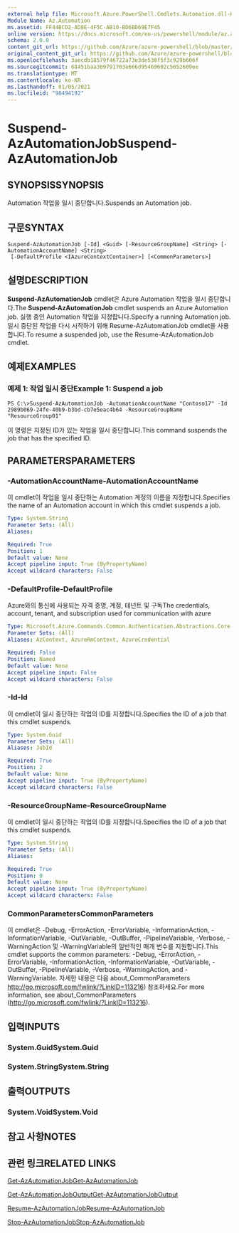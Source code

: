 ```yaml
---
external help file: Microsoft.Azure.PowerShell.Cmdlets.Automation.dll-Help.xml
Module Name: Az.Automation
ms.assetid: FF44BCD2-AD8E-4F5C-AB10-BD6BD69E7F45
online version: https://docs.microsoft.com/en-us/powershell/module/az.automation/suspend-azautomationjob
schema: 2.0.0
content_git_url: https://github.com/Azure/azure-powershell/blob/master/src/Automation/Automation/help/Suspend-AzAutomationJob.md
original_content_git_url: https://github.com/Azure/azure-powershell/blob/master/src/Automation/Automation/help/Suspend-AzAutomationJob.md
ms.openlocfilehash: 3aecdb18579f46722a73e3de538f5f3c929b606f
ms.sourcegitcommit: 68451baa389791703e666d95469602c5652609ee
ms.translationtype: MT
ms.contentlocale: ko-KR
ms.lasthandoff: 01/05/2021
ms.locfileid: "98494192"
---
```

# <span data-ttu-id="2843a-101">Suspend-AzAutomationJob</span><span class="sxs-lookup"><span data-stu-id="2843a-101">Suspend-AzAutomationJob</span></span>

## <span data-ttu-id="2843a-102">SYNOPSIS</span><span class="sxs-lookup"><span data-stu-id="2843a-102">SYNOPSIS</span></span>
<span data-ttu-id="2843a-103">Automation 작업을 일시 중단합니다.</span><span class="sxs-lookup"><span data-stu-id="2843a-103">Suspends an Automation job.</span></span>

## <span data-ttu-id="2843a-104">구문</span><span class="sxs-lookup"><span data-stu-id="2843a-104">SYNTAX</span></span>

```
Suspend-AzAutomationJob [-Id] <Guid> [-ResourceGroupName] <String> [-AutomationAccountName] <String>
 [-DefaultProfile <IAzureContextContainer>] [<CommonParameters>]
```

## <span data-ttu-id="2843a-105">설명</span><span class="sxs-lookup"><span data-stu-id="2843a-105">DESCRIPTION</span></span>
<span data-ttu-id="2843a-106">**Suspend-AzAutomationJob** cmdlet은 Azure Automation 작업을 일시 중단합니다.</span><span class="sxs-lookup"><span data-stu-id="2843a-106">The **Suspend-AzAutomationJob** cmdlet suspends an Azure Automation job.</span></span>
<span data-ttu-id="2843a-107">실행 중인 Automation 작업을 지정합니다.</span><span class="sxs-lookup"><span data-stu-id="2843a-107">Specify a running Automation job.</span></span>
<span data-ttu-id="2843a-108">일시 중단된 작업을 다시 시작하기 위해 Resume-AzAutomationJob cmdlet을 사용 합니다.</span><span class="sxs-lookup"><span data-stu-id="2843a-108">To resume a suspended job, use the Resume-AzAutomationJob cmdlet.</span></span>

## <span data-ttu-id="2843a-109">예제</span><span class="sxs-lookup"><span data-stu-id="2843a-109">EXAMPLES</span></span>

### <span data-ttu-id="2843a-110">예제 1: 작업 일시 중단</span><span class="sxs-lookup"><span data-stu-id="2843a-110">Example 1: Suspend a job</span></span>
```
PS C:\>Suspend-AzAutomationJob -AutomationAccountName "Contoso17" -Id 2989b069-24fe-40b9-b3bd-cb7e5eac4b64 -ResourceGroupName "ResourceGroup01"
```

<span data-ttu-id="2843a-111">이 명령은 지정된 ID가 있는 작업을 일시 중단합니다.</span><span class="sxs-lookup"><span data-stu-id="2843a-111">This command suspends the job that has the specified ID.</span></span>

## <span data-ttu-id="2843a-112">PARAMETERS</span><span class="sxs-lookup"><span data-stu-id="2843a-112">PARAMETERS</span></span>

### <span data-ttu-id="2843a-113">-AutomationAccountName</span><span class="sxs-lookup"><span data-stu-id="2843a-113">-AutomationAccountName</span></span>
<span data-ttu-id="2843a-114">이 cmdlet이 작업을 일시 중단하는 Automation 계정의 이름을 지정합니다.</span><span class="sxs-lookup"><span data-stu-id="2843a-114">Specifies the name of an Automation account in which this cmdlet suspends a job.</span></span>

```yaml
Type: System.String
Parameter Sets: (All)
Aliases:

Required: True
Position: 1
Default value: None
Accept pipeline input: True (ByPropertyName)
Accept wildcard characters: False
```

### <span data-ttu-id="2843a-115">-DefaultProfile</span><span class="sxs-lookup"><span data-stu-id="2843a-115">-DefaultProfile</span></span>
<span data-ttu-id="2843a-116">Azure와의 통신에 사용되는 자격 증명, 계정, 테넌트 및 구독</span><span class="sxs-lookup"><span data-stu-id="2843a-116">The credentials, account, tenant, and subscription used for communication with azure</span></span>

```yaml
Type: Microsoft.Azure.Commands.Common.Authentication.Abstractions.Core.IAzureContextContainer
Parameter Sets: (All)
Aliases: AzContext, AzureRmContext, AzureCredential

Required: False
Position: Named
Default value: None
Accept pipeline input: False
Accept wildcard characters: False
```

### <span data-ttu-id="2843a-117">-Id</span><span class="sxs-lookup"><span data-stu-id="2843a-117">-Id</span></span>
<span data-ttu-id="2843a-118">이 cmdlet이 일시 중단하는 작업의 ID를 지정합니다.</span><span class="sxs-lookup"><span data-stu-id="2843a-118">Specifies the ID of a job that this cmdlet suspends.</span></span>

```yaml
Type: System.Guid
Parameter Sets: (All)
Aliases: JobId

Required: True
Position: 2
Default value: None
Accept pipeline input: True (ByPropertyName)
Accept wildcard characters: False
```

### <span data-ttu-id="2843a-119">-ResourceGroupName</span><span class="sxs-lookup"><span data-stu-id="2843a-119">-ResourceGroupName</span></span>
<span data-ttu-id="2843a-120">이 cmdlet이 일시 중단하는 작업의 ID를 지정합니다.</span><span class="sxs-lookup"><span data-stu-id="2843a-120">Specifies the ID of a job that this cmdlet suspends.</span></span>

```yaml
Type: System.String
Parameter Sets: (All)
Aliases:

Required: True
Position: 0
Default value: None
Accept pipeline input: True (ByPropertyName)
Accept wildcard characters: False
```

### <span data-ttu-id="2843a-121">CommonParameters</span><span class="sxs-lookup"><span data-stu-id="2843a-121">CommonParameters</span></span>
<span data-ttu-id="2843a-122">이 cmdlet은 -Debug, -ErrorAction, -ErrorVariable, -InformationAction, -InformationVariable, -OutVariable, -OutBuffer, -PipelineVariable, -Verbose, -WarningAction 및 -WarningVariable의 일반적인 매개 변수를 지원합니다.</span><span class="sxs-lookup"><span data-stu-id="2843a-122">This cmdlet supports the common parameters: -Debug, -ErrorAction, -ErrorVariable, -InformationAction, -InformationVariable, -OutVariable, -OutBuffer, -PipelineVariable, -Verbose, -WarningAction, and -WarningVariable.</span></span> <span data-ttu-id="2843a-123">자세한 내용은 다음 about_CommonParameters http://go.microsoft.com/fwlink/?LinkID=113216) 참조하세요.</span><span class="sxs-lookup"><span data-stu-id="2843a-123">For more information, see about_CommonParameters (http://go.microsoft.com/fwlink/?LinkID=113216).</span></span>

## <span data-ttu-id="2843a-124">입력</span><span class="sxs-lookup"><span data-stu-id="2843a-124">INPUTS</span></span>

### <span data-ttu-id="2843a-125">System.Guid</span><span class="sxs-lookup"><span data-stu-id="2843a-125">System.Guid</span></span>

### <span data-ttu-id="2843a-126">System.String</span><span class="sxs-lookup"><span data-stu-id="2843a-126">System.String</span></span>

## <span data-ttu-id="2843a-127">출력</span><span class="sxs-lookup"><span data-stu-id="2843a-127">OUTPUTS</span></span>

### <span data-ttu-id="2843a-128">System.Void</span><span class="sxs-lookup"><span data-stu-id="2843a-128">System.Void</span></span>

## <span data-ttu-id="2843a-129">참고 사항</span><span class="sxs-lookup"><span data-stu-id="2843a-129">NOTES</span></span>

## <span data-ttu-id="2843a-130">관련 링크</span><span class="sxs-lookup"><span data-stu-id="2843a-130">RELATED LINKS</span></span>

[<span data-ttu-id="2843a-131">Get-AzAutomationJob</span><span class="sxs-lookup"><span data-stu-id="2843a-131">Get-AzAutomationJob</span></span>](./Get-AzAutomationJob.md)

[<span data-ttu-id="2843a-132">Get-AzAutomationJobOutput</span><span class="sxs-lookup"><span data-stu-id="2843a-132">Get-AzAutomationJobOutput</span></span>](./Get-AzAutomationJobOutput.md)

[<span data-ttu-id="2843a-133">Resume-AzAutomationJob</span><span class="sxs-lookup"><span data-stu-id="2843a-133">Resume-AzAutomationJob</span></span>](./Resume-AzAutomationJob.md)

[<span data-ttu-id="2843a-134">Stop-AzAutomationJob</span><span class="sxs-lookup"><span data-stu-id="2843a-134">Stop-AzAutomationJob</span></span>](./Stop-AzAutomationJob.md)


